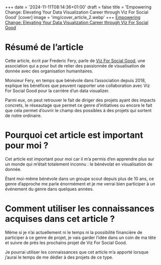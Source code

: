 +++
date = '2024-11-11T08:14:36+01:00'
draft = false
title = 'Empowering Change: Elevating Your Data Visualization Career through Viz For Social Good'
[cover]
    image = 'img/cover_article_2.webp'
+++
[Empowering Change: Elevating Your Data Visualization Career through Viz For Social Good](https://datavisual.blog/2023/12/25/empowering-change-elevating-your-data-visualization-career-through-viz-for-social-good/)
# Résumé de l’article

Cette article, écrit par Frederic Fery, parle de [Viz For Social Good](https://www.vizforsocialgood.com/), une association qui a pour but de relier des passionnée de visualisation de donnée avec des organisation humanitaires.

Monsieur Fery, en temps que bénévole dans l’association depuis 2018, explique les bénéfices que peuvent rapporter une collaboration avec Viz For Social Good pour la carrière d’un data visualizer.

Parmi eux, on peut retrouver le fait de diriger des projets ayant des impacts concrets, le réseautage que permet ce genre d’initiatives ou encore le fait que cela permet d’ouvrir le champ des possibles à des projets qui sortent de notre ordinaire.

# Pourquoi cet article est important pour moi ?

Cet article est important pour moi car il m’a permis d’en apprendre plus sur un monde qui m’était totalement inconnu : le bénévolat en visualisation de donnée.

Étant moi-même bénévole dans un groupe scout depuis plus de 10 ans, ce genre d’approche me parle énormément et je me verrai bien participer à un événement du genre dans quelques années.

# Comment utiliser les connaissances acquises dans cet article ?

Même si je n’ai actuellement ni le temps ni la possibilité financière de participer à ce genre de projet, je vais garder l’idée dans un coin de ma tête et suivre de près les prochains projet de Viz For Social Good.

Je pourrai utiliser les connaissances que cet article m’a apporté lorsque j’aurai le temps de me dédier à des projets de ce type.